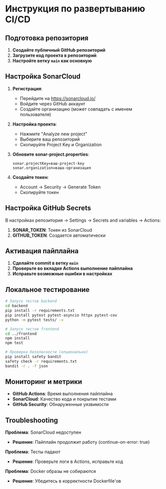 # Инструкция по развертыванию CI/CD

## Подготовка репозитория

1. **Создайте публичный GitHub репозиторий**
2. **Загрузите код проекта в репозиторий**
3. **Настройте ветку `main` как основную**

## Настройка SonarCloud

1. **Регистрация**:
   - Перейдите на https://sonarcloud.io/
   - Войдите через GitHub аккаунт
   - Создайте организацию (может совпадать с именем пользователя)

2. **Настройка проекта**:
   - Нажмите "Analyze new project"
   - Выберите ваш репозиторий
   - Скопируйте Project Key и Organization

3. **Обновите sonar-project.properties**:
   ```properties
   sonar.projectKey=ваш-project-key
   sonar.organization=ваша-организация
   ```

4. **Создайте токен**:
   - Account → Security → Generate Token
   - Скопируйте токен

## Настройка GitHub Secrets

В настройках репозитория → Settings → Secrets and variables → Actions:

1. **SONAR_TOKEN**: Токен из SonarCloud
2. **GITHUB_TOKEN**: Создается автоматически

## Активация пайплайна

1. **Сделайте commit в ветку `main`**
2. **Проверьте во вкладке Actions выполнение пайплайна**
3. **Исправьте возможные ошибки в настройках**

## Локальное тестирование

```bash
# Запуск тестов backend
cd backend
pip install -r requirements.txt
pip install pytest pytest-asyncio httpx pytest-cov
python -m pytest tests/ -v

# Запуск тестов frontend  
cd ../frontend
npm install
npm test

# Проверка безопасности (опционально)
pip install safety bandit
safety check -r requirements.txt
bandit -r . -f json
```

## Мониторинг и метрики

- **GitHub Actions**: Время выполнения пайплайна
- **SonarCloud**: Качество кода и покрытие тестами
- **GitHub Security**: Обнаруженные уязвимости

## Troubleshooting

**Проблема**: SonarCloud недоступен
- **Решение**: Пайплайн продолжит работу (continue-on-error: true)

**Проблема**: Тесты падают
- **Решение**: Проверьте логи в Actions, исправьте код

**Проблема**: Docker образы не собираются
- **Решение**: Убедитесь в корректности Dockerfile'ов 